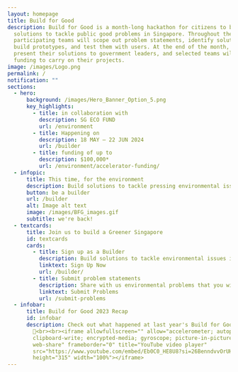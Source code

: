 ```yaml
---
layout: homepage
title: Build for Good
description: Build for Good is a month-long hackathon for citizens to build
  solutions to tackle public good problems in Singapore. Throughout the month,
  participating teams will scope out problem statements, identify solutions,
  build prototypes, and test them with users. At the end of the month, they will
  present their solutions to government leaders, and selected teams will receive
  funding to carry on their projects.
image: /images/Logo.png
permalink: /
notification: ""
sections:
  - hero:
      background: /images/Hero_Banner_Option_5.png
      key_highlights:
        - title: in collaboration with
          description: SG ECO FUND
          url: /environment
        - title: Happening on
          description: 18 MAY — 22 JUN 2024
          url: /builder
        - title: funding of up to
          description: $100,000*
          url: /environment/accelerator-funding/
  - infopic:
      title: This time, for the environment
      description: Build solutions to tackle pressing environmental issues in Singapore.
      button: be a builder
      url: /builder
      alt: Image alt text
      image: /images/BFG_images.gif
      subtitle: we're back!
  - textcards:
      title: Join us to build a Greener Singapore
      id: textcards
      cards:
        - title: Sign up as a Builder
          description: Build solutions to tackle environmental issues in Singapore.
          linktext: Sign Up Now
          url: /builder/
        - title: Submit problem statements
          description: Share with us environmental problems that you wish could be tackled.
          linktext: Submit Problems
          url: /submit-problems
  - infobar:
      title: Build for Good 2023 Recap
      id: infobar
      description: Check out what happened at last year's Build for Good
        🎊<br><br><iframe allowfullscreen="" allow="accelerometer; autoplay;
        clipboard-write; encrypted-media; gyroscope; picture-in-picture;
        web-share" frameborder="0" title="YouTube video player"
        src="https://www.youtube.com/embed/Eb0C0_HE8U8?si=26BenndvvOrUHCan"
        height="315" width="100%"></iframe>
---
```


